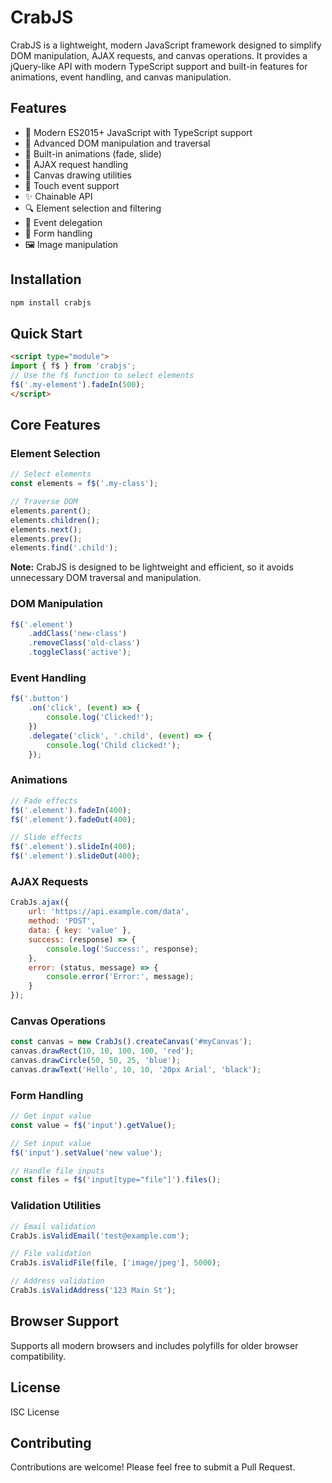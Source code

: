 # CrabJS

CrabJS is a lightweight, modern JavaScript framework designed to simplify DOM manipulation, AJAX requests, and canvas operations. It provides a jQuery-like API with modern TypeScript support and built-in features for animations, event handling, and canvas manipulation.

## Features

- 🚀 Modern ES2015+ JavaScript with TypeScript support
- 🎨 Advanced DOM manipulation and traversal
- 🔄 Built-in animations (fade, slide)
- 📡 AJAX request handling
- 🎨 Canvas drawing utilities
- 📱 Touch event support
- ✨ Chainable API
- 🔍 Element selection and filtering
- 🎯 Event delegation
- 📝 Form handling
- 🖼️ Image manipulation

## Installation
```bash
npm install crabjs
```

## Quick Start

```html
<script type="module">
import { f$ } from 'crabjs';
// Use the f$ function to select elements
f$('.my-element').fadeIn(500);
</script>
```

## Core Features

### Element Selection

```javascript
// Select elements
const elements = f$('.my-class');

// Traverse DOM
elements.parent();
elements.children();
elements.next();
elements.prev();
elements.find('.child');
```

**Note:** CrabJS is designed to be lightweight and efficient, so it avoids unnecessary DOM traversal and manipulation.

### DOM Manipulation

```javascript
f$('.element')
    .addClass('new-class')
    .removeClass('old-class')
    .toggleClass('active');
```

### Event Handling

```javascript
f$('.button')
    .on('click', (event) => {
        console.log('Clicked!');
    })
    .delegate('click', '.child', (event) => {
        console.log('Child clicked!');
    });
```

### Animations

```javascript
// Fade effects
f$('.element').fadeIn(400);
f$('.element').fadeOut(400);

// Slide effects
f$('.element').slideIn(400);
f$('.element').slideOut(400);
```

### AJAX Requests

```javascript
CrabJs.ajax({
    url: 'https://api.example.com/data',
    method: 'POST',
    data: { key: 'value' },
    success: (response) => {
        console.log('Success:', response);
    },
    error: (status, message) => {
        console.error('Error:', message);
    }
});
```

### Canvas Operations

```javascript
const canvas = new CrabJs().createCanvas('#myCanvas');
canvas.drawRect(10, 10, 100, 100, 'red');
canvas.drawCircle(50, 50, 25, 'blue');
canvas.drawText('Hello', 10, 10, '20px Arial', 'black');
```

### Form Handling

```javascript
// Get input value
const value = f$('input').getValue();

// Set input value
f$('input').setValue('new value');

// Handle file inputs
const files = f$('input[type="file"]').files();
```

### Validation Utilities

```javascript
// Email validation
CrabJs.isValidEmail('test@example.com');

// File validation
CrabJs.isValidFile(file, ['image/jpeg'], 5000);

// Address validation
CrabJs.isValidAddress('123 Main St');
```

## Browser Support

Supports all modern browsers and includes polyfills for older browser compatibility.

## License

ISC License

## Contributing

Contributions are welcome! Please feel free to submit a Pull Request.


